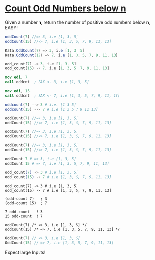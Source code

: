 # [Count Odd Numbers below n](https://www.codewars.com/kata/count-odd-numbers-below-n "59342039eb450e39970000a6")

Given a number **n**, return the number of positive odd numbers below **n**, EASY!

```javascript
oddCount(7) //=> 3, i.e [1, 3, 5]
oddCount(15) //=> 7, i.e [1, 3, 5, 7, 9, 11, 13]
```
```csharp
Kata.OddCount(7) => 3, i.e [1, 3, 5]
Kata.OddCount(15) => 7, i.e [1, 3, 5, 7, 9, 11, 13]
```
```rust
odd_count(7) -> 3, i.e [1, 3, 5]
odd_count(15) -> 7, i.e [1, 3, 5, 7, 9, 11, 13]
```
```nasm
mov edi, 7
call oddcnt  ; EAX <- 3, i.e [1, 3, 5]

mov edi, 15
call oddcnt  ; EAX <- 7, i.e [1, 3, 5, 7, 9, 11, 13]
```
```julia
oddcount(7) --> 3 # i.e. [1 3 5]
oddcount(15) --> 7 # i.e [1 3 5 7 9 11 13]
```
```kotlin
oddCount(7) //=> 3, i.e [1, 3, 5]
oddCount(15) //=> 7, i.e [1, 3, 5, 7, 9, 11, 13]
```
```php
oddCount(7) //=> 3, i.e [1, 3, 5]
oddCount(15) //=> 7, i.e [1, 3, 5, 7, 9, 11, 13]
```
```dart
oddCount(7) //=> 3, i.e [1, 3, 5]
oddCount(15) //=> 7, i.e [1, 3, 5, 7, 9, 11, 13]
```
```coffeescript
oddCount 7 # => 3, i.e [1, 3, 5]
oddCount 15 # => 7, i.e [1, 3, 5, 7, 9, 11, 13]
```
```elixir
odd_count(7) -> 3 # i.e [1, 3, 5]
odd_count(15) -> 7 # i.e [1, 3, 5, 7, 9, 11, 13]
```
```crystal
odd_count(7) -> 3 # i.e [1, 3, 5]
odd_count(15) -> 7 # i.e [1, 3, 5, 7, 9, 11, 13]
```
```racket
(odd-count 7)   ; 3
(odd-count 15)  ; 7
```
```factor
7 odd-count   ! 3
15 odd-count  ! 7
```
```reason
oddCount(7) /* => 3, i.e [1, 3, 5] */
oddCount(15) /* => 7, i.e [1, 3, 5, 7, 9, 11, 13] */
```
```go
OddCount(7) // => 3, i.e [1, 3, 5]
OddCount(15) // => 7, i.e [1, 3, 5, 7, 9, 11, 13]
```


Expect large Inputs!
